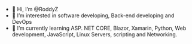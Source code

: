 - 👋 Hi, I’m @RoddyZ
- 👀 I’m interested in software developing, Back-end developing and DevOps
- 🌱 I’m currently learning ASP. NET CORE, Blazor, Xamarin, Python, Web development, JavaScript, Linux Servers, scripting and Networking.

<!---
RoddyZ/RoddyZ is a ✨ special ✨ repository because its `README.md` (this file) appears on your GitHub profile.
You can click the Preview link to take a look at your changes.
--->

